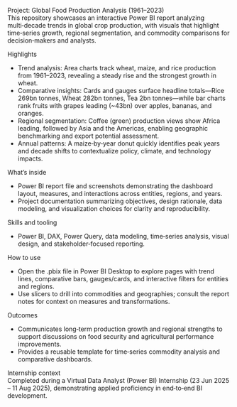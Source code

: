 Project: Global Food Production Analysis (1961–2023)  
This repository showcases an interactive Power BI report analyzing multi‑decade trends in global crop production, with visuals that highlight time‑series growth, regional segmentation, and commodity comparisons for decision‑makers and analysts.

Highlights  
- Trend analysis: Area charts track wheat, maize, and rice production from 1961–2023, revealing a steady rise and the strongest growth in wheat.  
- Comparative insights: Cards and gauges surface headline totals—Rice 269bn tonnes, Wheat 282bn tonnes, Tea 2bn tonnes—while bar charts rank fruits with grapes leading (~43bn) over apples, bananas, and oranges.  
- Regional segmentation: Coffee (green) production views show Africa leading, followed by Asia and the Americas, enabling geographic benchmarking and export potential assessment.  
- Annual patterns: A maize‑by‑year donut quickly identifies peak years and decade shifts to contextualize policy, climate, and technology impacts.

What’s inside  
- Power BI report file and screenshots demonstrating the dashboard layout, measures, and interactions across entities, regions, and years.  
- Project documentation summarizing objectives, design rationale, data modeling, and visualization choices for clarity and reproducibility.

Skills and tooling  
- Power BI, DAX, Power Query, data modeling, time‑series analysis, visual design, and stakeholder‑focused reporting.

How to use  
- Open the .pbix file in Power BI Desktop to explore pages with trend lines, comparative bars, gauges/cards, and interactive filters for entities and regions.  
- Use slicers to drill into commodities and geographies; consult the report notes for context on measures and transformations.

Outcomes  
- Communicates long‑term production growth and regional strengths to support discussions on food security and agricultural performance improvements.  
- Provides a reusable template for time‑series commodity analysis and comparative dashboards.

Internship context  
Completed during a Virtual Data Analyst (Power BI) Internship (23 Jun 2025 – 11 Aug 2025), demonstrating applied proficiency in end‑to‑end BI development.
